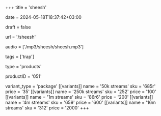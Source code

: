 +++
title = 'sheesh'

date = 2024-05-18T18:37:42+03:00

draft = false

url = '/sheesh'

audio = ['/mp3/sheesh/sheesh.mp3']

tags = ['trap']

type = 'products'

productID = '051'

variant_type = 'package'
[[variants]]
name = '50k streams'
sku = '685r'
price = '35'
[[variants]]
name = '250k streams'
sku = '252'
price = '100'
[[variants]]
name = '1m streams'
sku = '86r6'
price = '200'
[[variants]]
name = '4m streams'
sku = '659'
price = '600'
[[variants]]
name = '16m streams'
sku = '312'
price = '2000'
+++
